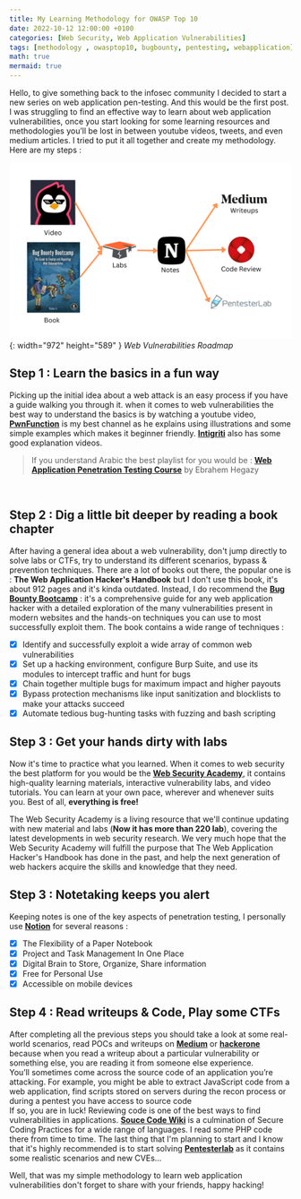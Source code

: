 ```yaml
---
title: My Learning Methodology for OWASP Top 10
date: 2022-10-12 12:00:00 +0100
categories: [Web Security, Web Application Vulnerabilities]
tags: [methodology , owasptop10, bugbounty, pentesting, webapplication]     # TAG names should always be lowercase
math: true
mermaid: true
---
```

Hello, to give something back to the infosec community I decided to start a new series on web application pen-testing. And this would be the first post. I was struggling to find an effective way to learn about web application vulnerabilities, once you start looking for some learning resources and methodologies you’ll be lost in between youtube videos, tweets, and even medium articles. I tried to put it all together and create my methodology. Here are my steps :

![Desktop View](/assets/img/web-roadmap.png){: width="972" height="589" }
_Web Vulnerabilities Roadmap_
<br>
## Step 1 : Learn the basics in a fun way
Picking up the initial idea about a web attack is an easy process if you have a guide walking you through it. when it comes to web vulnerabilities the best way to understand the basics is by watching a youtube video, [**PwnFunction**](https://youtube.com/playlist?list=PLI_rLWXMqpSl_TqX9bbisW-d7tDqcVvOJ) is my best channel as he explains using illustrations and some simple examples which makes it beginner friendly. [**Intigriti**](https://www.youtube.com/c/intigriti/featured) also has some good explanation videos.
<br>
> If you understand Arabic the best playlist for you would be : [**Web Application Penetration Testing Course**](https://youtube.com/playlist?list=PLv7cogHXoVhXvHPzIl1dWtBiYUAL8baHj) by Ebrahem Hegazy
<br>

## Step 2 : Dig a little bit deeper by reading a book chapter
After having a general idea about a web vulnerability, don't jump directly to solve labs or CTFs, try to understand its different scenarios, bypass & prevention techniques. There are a lot of books out there, the popular one is : **The Web Application Hacker's Handbook** but I don't use this book, it's about 912 pages and it's kinda outdated. Instead, I do recommend the [**Bug Bounty Bootcamp**](https://nostarch.com/bug-bounty-bootcamp) : it's a comprehensive guide for any web application hacker with a detailed exploration of the many vulnerabilities present in modern websites and the hands-on techniques you can use to most successfully exploit them.
The book contains a wide range of techniques :
- [x] Identify and successfully exploit a wide array of common web vulnerabilities
- [x] Set up a hacking environment, configure Burp Suite, and use its modules to intercept traffic and hunt for bugs
- [x] Chain together multiple bugs for maximum impact and higher payouts
- [x] Bypass protection mechanisms like input sanitization and blocklists to make your attacks succeed
- [x] Automate tedious bug-hunting tasks with fuzzing and bash scripting

## Step 3 : Get your hands dirty with labs
Now it's time to practice what you learned. When it comes to web security the best platform for you would be the [**Web Security Academy**](https://portswigger.net/web-security), it contains high-quality learning materials, interactive vulnerability labs, and video tutorials. You can learn at your own pace, wherever and whenever suits you. Best of all, **everything is free!**

The Web Security Academy is a living resource that we'll continue updating with new material and labs (**Now it has more than 220 lab**), covering the latest developments in web security research. We very much hope that the Web Security Academy will fulfill the purpose that The Web Application Hacker's Handbook has done in the past, and help the next generation of web hackers acquire the skills and knowledge that they need.

## Step 3 : Notetaking keeps you alert
Keeping notes is one of the key aspects of penetration testing, I personally use [**Notion**](https://notion.so) for several reasons :
 - [x] The Flexibility of a Paper Notebook
 - [x] Project and Task Management In One Place
 - [x] Digital Brain to Store, Organize, Share information
 - [x] Free for Personal Use
 - [x] Accessible on mobile devices

## Step 4 : Read writeups & Code, Play some CTFs
After completing all the previous steps you should take a look at some real-world scenarios, read POCs and writeups on [**Medium**](https://medium.com/@infosecwriteups) or [**hackerone**](https://hackerone.com/hacktivity) because when you read a writeup about a particular vulnerability or something else, you are reading it from someone else experience. 
</br>
You’ll sometimes come across the source code of an application you’re attacking. For example, you might be able to extract 
JavaScript code from a web application, find 
scripts stored on servers during the recon process or during a pentest you have access to source code  
If so, you are in luck! Reviewing code is one of the 
best ways to find vulnerabilities in applications. [**Souce Code Wiki**](https://securecode.wiki/) is a culmination of Secure Coding Practices for a wide range of languages. I read some PHP code there from time to time.
The last thing that I'm planning to start and I know that it's highly recommended is to start solving [**Pentesterlab**](https://pentesterlab.com/) as it contains some realistic scenarios and new CVEs...

Well, that was my simple methodology to learn web application vulnerabilities don't forget to share with your friends, happy hacking!